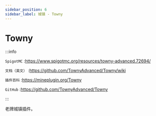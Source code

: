 ```yaml
---
sidebar_position: 6
sidebar_label: 城镇 - Towny
---
```


# Towny

:::info

`SpigotMC` :https://www.spigotmc.org/resources/towny-advanced.72694/

`文档（英文）` :https://github.com/TownyAdvanced/Towny/wiki

`插件百科` :https://mineplugin.org/Towny

`GitHub` :https://github.com/TownyAdvanced/Towny

:::

老牌城镇插件。
